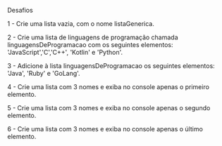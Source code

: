Desafios

1 - Crie uma lista vazia, com o nome listaGenerica.

2 - Crie uma lista de linguagens de programação chamada linguagensDeProgramacao com os seguintes elementos: 'JavaScript','C','C++', 'Kotlin' e 'Python'.

3 - Adicione à lista linguagensDeProgramacao os seguintes elementos: 'Java', 'Ruby' e 'GoLang'.

4 - Crie uma lista com 3 nomes e exiba no console apenas o primeiro elemento.

5 - Crie uma lista com 3 nomes e exiba no console apenas o segundo elemento.

6 - Crie uma lista com 3 nomes e exiba no console apenas o último elemento.
